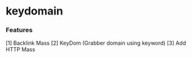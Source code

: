 # keydomain

### Features
[1] Backlink Mass
[2] KeyDom (Grabber domain using keyword)
[3] Add HTTP Mass
